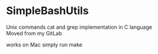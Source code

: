 # SimpleBashUtils
Unix commands cat and grep implementation in C language  
Moved from my GitLab

works on Mac
simply run make
